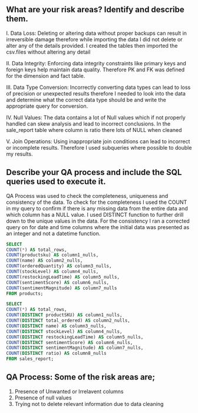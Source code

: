 ## What are your risk areas? Identify and describe them.

I. Data Loss: Deleting or altering data without proper backups can result in irreversible damage therefore while importing the data I did not delete or alter any of the details provided. I created the tables then imported the csv.files without altering any detail

II. Data Integrity: Enforcing data integrity constraints like primary keys and foreign keys help maintain data quality. Therefore PK and FK was defined for the dimension and fact table.

III. Data Type Conversion: Incorrectly converting data types can lead to loss of precision or unexpected results therefore I needed to look into the data and determine what the correct data type should be and write the appropriate query for conversion.

IV. Null Values: The data contains a lot of Null values which if not properly handled can skew analysis and lead to incorrect conclusions. In the sale_report table where column is ratio there lots of NULL when cleaned

V. Join Operations: Using inappropriate join conditions can lead to incorrect or incomplete results. Therefore I used subqueries where possible to double my results.

## Describe your QA process and include the SQL queries used to execute it.

QA Process was used to check the completeness, uniqueness and consistency of the data. To check for the completeness I used the COUNT in my query to confirm if there is any missing data from the entire data and which column has a NULL value. I used DISTINCT function to further drill down to the unique values in the data. For the consistency I ran a corrected query on for date and time columns where the initial data was presented as an integer and not a datetime function.

```sql
SELECT
COUNT(*) AS total_rows,
COUNT(productsku) AS column1_nulls,
COUNT(name) AS column2_nulls,
COUNT(orderedQuantity) AS column3_nulls,
COUNT(stockLevel) AS column4_nulls,
COUNT(restockingLeadTime) AS column5_nulls,
COUNT(sentimentScore) AS column6_nulls,
COUNT(sentimentMagnitude) AS column7_nulls
FROM products;

SELECT
COUNT(*) AS total_rows,
COUNT(DISTINCT productSKU) AS column1_nulls,
COUNT(DISTINCT total_ordered) AS column2_nulls,
COUNT(DISTINCT name) AS column3_nulls,
COUNT(DISTINCT stockLevel) AS column4_nulls,
COUNT(DISTINCT restockingLeadTime) AS column5_nulls,
COUNT(DISTINCT sentimentScore) AS column6_nulls,
COUNT(DISTINCT sentimentMagnitude) AS column7_nulls,
COUNT(DISTINCT ratio) AS column8_nulls
FROM sales_report;
```

## QA Process: Some of the risk areas are;
1. Presence of Unwanted or Irrelavent columns
2. Presence of null values
3. Trying not to delete relevant information due to data cleaning

